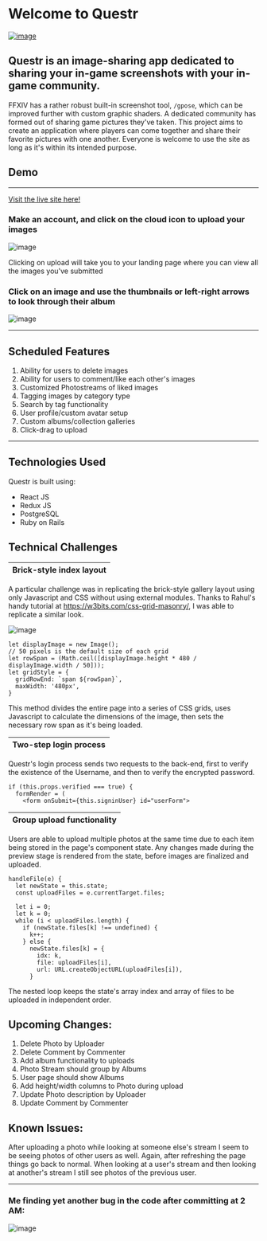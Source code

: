 # Welcome to Questr

[![image](https://i.imgur.com/aFJFHt1.png)](http://questr-aa.herokuapp.com)


## Questr is an image-sharing app dedicated to sharing your in-game screenshots with your in-game community.

FFXIV has a rather robust built-in screenshot tool, `/gpose`, which can be improved further with custom graphic shaders. 
A dedicated community has formed out of sharing game pictures they've taken. This project aims to create an application where
players can come together and share their favorite pictures with one another. Everyone is welcome to use the site as long as it's
within its intended purpose.

## Demo
---
[Visit the live site here!](http://questr-aa.herokuapp.com)

### Make an account, and click on the cloud icon to upload your images

![image](https://i.imgur.com/4axSbhq.png)

Clicking on upload will take you to your landing page where you can view all the images you've submitted

### Click on an image and use the thumbnails or left-right arrows to look through their album

![image](https://i.imgur.com/KZxB5ld.png)

---

## Scheduled Features
1. Ability for users to delete images
2. Ability for users to comment/like each other's images
3. Customized Photostreams of liked images
4. Tagging images by category type
5. Search by tag functionality
6. User profile/custom avatar setup
7. Custom albums/collection galleries
8. Click-drag to upload

---

## Technologies Used
Questr is built using:
- React JS
- Redux JS
- PostgreSQL
- Ruby on Rails

## Technical Challenges

| Brick-style index layout |
| --- |

A particular challenge was in replicating the brick-style gallery layout using only Javascript and CSS without using external modules. 
Thanks to Rahul's handy tutorial at https://w3bits.com/css-grid-masonry/, I was able to replicate a similar look.

![image](https://i.imgur.com/0YXCeIf.png)

```
let displayImage = new Image();
// 50 pixels is the default size of each grid
let rowSpan = (Math.ceil([displayImage.height * 480 / displayImage.width / 50]));
let gridStyle = { 
  gridRowEnd: `span ${rowSpan}`,
  maxWidth: '480px',
}
```

This method divides the entire page into a series of CSS grids, uses Javascript to calculate the dimensions of the image, then sets the necessary row span as it's being loaded.

| Two-step login process |
|---|

Questr's login process sends two requests to the back-end, first to verify the existence of the Username, and then to verify the encrypted password.
```    
if (this.props.verified === true) {
  formRender = (
    <form onSubmit={this.signinUser} id="userForm">
```

| Group upload functionality |
|---|

Users are able to upload multiple photos at the same time due to each item being stored in the page's component state. Any changes made during the preview stage is rendered from the state, before images are finalized and uploaded.

```  
handleFile(e) {
  let newState = this.state;
  const uploadFiles = e.currentTarget.files;
  
  let i = 0;
  let k = 0;
  while (i < uploadFiles.length) {
    if (newState.files[k] !== undefined) {
      k++;
    } else {
      newState.files[k] = {
        idx: k,
        file: uploadFiles[i],
        url: URL.createObjectURL(uploadFiles[i]),
      }
```
The nested loop keeps the state's array index and array of files to be uploaded in independent order.

## Upcoming Changes:
1. Delete Photo by Uploader
2. Delete Comment by Commenter
3. Add album functionality to uploads
4. Photo Stream should group by Albums
5. User page should show Albums
6. Add height/width columns to Photo during upload
6. Update Photo description by Uploader
7. Update Comment by Commenter


## Known Issues:
  After uploading a photo while looking at someone else's stream I seem to be seeing photos of other users as well. Again, after refreshing the page things go back to normal.
  When looking at a user's stream and then looking at another's stream I still see photos of the previous user.

---

### Me finding yet another bug in the code after committing at 2 AM:
![image](https://i.imgur.com/xnQS7T2.gif)